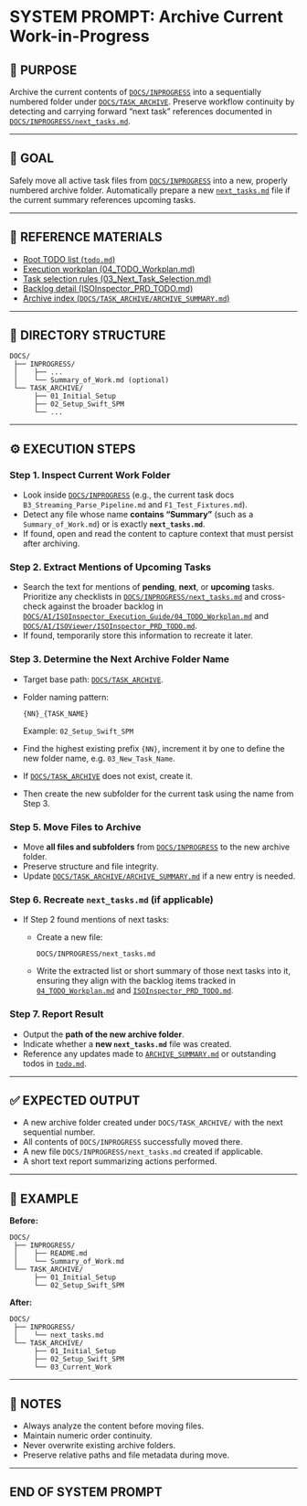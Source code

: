 # SYSTEM PROMPT: Archive Current Work-in-Progress

## 🧩 PURPOSE

Archive the current contents of [`DOCS/INPROGRESS`](../INPROGRESS) into a sequentially numbered folder under [`DOCS/TASK_ARCHIVE`](../TASK_ARCHIVE). Preserve workflow continuity by detecting and carrying forward “next task” references documented in [`DOCS/INPROGRESS/next_tasks.md`](../INPROGRESS/next_tasks.md).

---

## 🎯 GOAL

Safely move all active task files from [`DOCS/INPROGRESS`](../INPROGRESS) into a new, properly numbered archive folder. Automatically prepare a new [`next_tasks.md`](../INPROGRESS/next_tasks.md) file if the current summary references upcoming tasks.

---

## 🔗 REFERENCE MATERIALS

- [Root TODO list (`todo.md`)](../../todo.md)
- [Execution workplan (04_TODO_Workplan.md)](../AI/ISOInspector_Execution_Guide/04_TODO_Workplan.md)
- [Task selection rules (03_Next_Task_Selection.md)](../RULES/03_Next_Task_Selection.md)
- [Backlog detail (ISOInspector_PRD_TODO.md)](../AI/ISOViewer/ISOInspector_PRD_TODO.md)
- [Archive index (`DOCS/TASK_ARCHIVE/ARCHIVE_SUMMARY.md`)](../TASK_ARCHIVE/ARCHIVE_SUMMARY.md)

---

## 📁 DIRECTORY STRUCTURE

```text
DOCS/
 ├── INPROGRESS/
 │    ├── ...
 │    └── Summary_of_Work.md (optional)
 └── TASK_ARCHIVE/
      ├── 01_Initial_Setup
      ├── 02_Setup_Swift_SPM
      └── ...

```

---

## ⚙️ EXECUTION STEPS

### Step 1. Inspect Current Work Folder

- Look inside [`DOCS/INPROGRESS`](../INPROGRESS) (e.g., the current task docs `B3_Streaming_Parse_Pipeline.md` and `F1_Test_Fixtures.md`).
- Detect any file whose name **contains “Summary”** (such as a `Summary_of_Work.md`) or is exactly **`next_tasks.md`**.
- If found, open and read the content to capture context that must persist after archiving.

### Step 2. Extract Mentions of Upcoming Tasks

- Search the text for mentions of **pending**, **next**, or **upcoming** tasks. Prioritize any checklists in [`DOCS/INPROGRESS/next_tasks.md`](../INPROGRESS/next_tasks.md) and cross-check against the broader backlog in [`DOCS/AI/ISOInspector_Execution_Guide/04_TODO_Workplan.md`](../AI/ISOInspector_Execution_Guide/04_TODO_Workplan.md) and [`DOCS/AI/ISOViewer/ISOInspector_PRD_TODO.md`](../AI/ISOViewer/ISOInspector_PRD_TODO.md).
- If found, temporarily store this information to recreate it later.

### Step 3. Determine the Next Archive Folder Name

- Target base path: [`DOCS/TASK_ARCHIVE`](../TASK_ARCHIVE).
- Folder naming pattern:

  ```text
  {NN}_{TASK_NAME}
  ```

  Example: `02_Setup_Swift_SPM`

- Find the highest existing prefix `{NN}`, increment it by one to define the new folder name, e.g. `03_New_Task_Name`.

- If [`DOCS/TASK_ARCHIVE`](../TASK_ARCHIVE) does not exist, create it.
- Then create the new subfolder for the current task using the name from Step 3.

### Step 5. Move Files to Archive

- Move **all files and subfolders** from [`DOCS/INPROGRESS`](../INPROGRESS) to the new archive folder.
- Preserve structure and file integrity.
- Update [`DOCS/TASK_ARCHIVE/ARCHIVE_SUMMARY.md`](../TASK_ARCHIVE/ARCHIVE_SUMMARY.md) if a new entry is needed.

### Step 6. Recreate `next_tasks.md` (if applicable)

- If Step 2 found mentions of next tasks:

  - Create a new file:

    ```text
    DOCS/INPROGRESS/next_tasks.md
    ```

  - Write the extracted list or short summary of those next tasks into it, ensuring they align with the backlog items tracked in [`04_TODO_Workplan.md`](../AI/ISOInspector_Execution_Guide/04_TODO_Workplan.md) and [`ISOInspector_PRD_TODO.md`](../AI/ISOViewer/ISOInspector_PRD_TODO.md).

### Step 7. Report Result

- Output the **path of the new archive folder**.
- Indicate whether a **new `next_tasks.md`** file was created.
- Reference any updates made to [`ARCHIVE_SUMMARY.md`](../TASK_ARCHIVE/ARCHIVE_SUMMARY.md) or outstanding todos in [`todo.md`](../../todo.md).

---

## ✅ EXPECTED OUTPUT

- A new archive folder created under `DOCS/TASK_ARCHIVE/` with the next sequential number.
- All contents of `DOCS/INPROGRESS` successfully moved there.
- A new file `DOCS/INPROGRESS/next_tasks.md` created if applicable.
- A short text report summarizing actions performed.

---

## 🧠 EXAMPLE

**Before:**

```text
DOCS/
 ├── INPROGRESS/
 │    ├── README.md
 │    └── Summary_of_Work.md
 └── TASK_ARCHIVE/
      ├── 01_Initial_Setup
      └── 02_Setup_Swift_SPM

```

**After:**

```text
DOCS/
 ├── INPROGRESS/
 │    └── next_tasks.md
 └── TASK_ARCHIVE/
      ├── 01_Initial_Setup
      ├── 02_Setup_Swift_SPM
      └── 03_Current_Work

```

---

## 🧾 NOTES

- Always analyze the content before moving files.
- Maintain numeric order continuity.
- Never overwrite existing archive folders.
- Preserve relative paths and file metadata during move.

---

## END OF SYSTEM PROMPT
